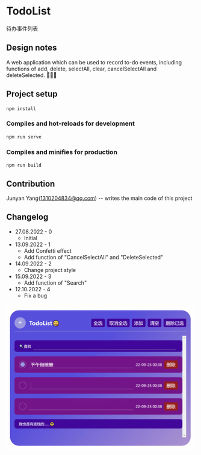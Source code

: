 # TodoList

待办事件列表

## Design notes

A web application which can be used to record to-do events, including functions of add, delete, selectAll, clear, cancelSelectAll and deleteSelected. 🎈📅😋

## Project setup

```shell
npm install
```

### Compiles and hot-reloads for development

```shell
npm run serve
```

### Compiles and minifies for production

```shell
npm run build
```

## Contribution

Junyan Yang([1310204834@qq.com](mailto:1310204834@qq.com)) -- writes the main code of this project

## Changelog

- 27.08.2022 - 0
  - Initial
- 13.09.2022 - 1
  - Add Confetti effect
  - Add function of "CancelSelectAll" and "DeleteSelected"
- 14.09.2022  - 2
  - Change project style
- 15.09.2022 - 3
  - Add function of "Search"
- 12.10.2022 - 4
  - Fix a bug

![image-20220925004612794](photo/image-20220925004612794.png)
